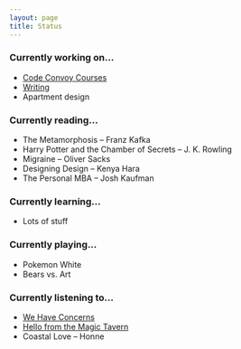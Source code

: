 ```yaml
---
layout: page
title: Status
---
```


### Currently working on...

* [Code Convoy Courses](http://codeconvoy.com)
* [Writing](/archive)
* Apartment design

### Currently reading...

* The Metamorphosis – Franz Kafka
* Harry Potter and the Chamber of Secrets – J. K. Rowling
* Migraine – Oliver Sacks
* Designing Design – Kenya Hara
* The Personal MBA – Josh Kaufman

### Currently learning...

* Lots of stuff

### Currently playing...

* Pokemon White
* Bears vs. Art

### Currently listening to...

* [We Have Concerns](http://www.wehaveconcerns.com)
* [Hello from the Magic Tavern](http://hellofromthemagictavern.com)
* Coastal Love – Honne
